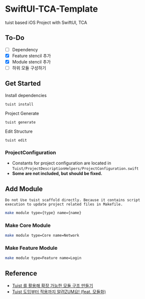 # SwiftUI-TCA-Template

tuist based iOS Project with SwiftUI, TCA

## To-Do

- [ ] Dependency
- [x] Feature stencil 추가
- [x] Module stencil 추가
- [ ] 하위 모듈 구성하기

## Get Started

Install dependencies
```
tuist install
```

Project Generate
```
tuist generate
```

Edit Structure
```
tuist edit
```

### ProjectConfiguration

- Constants for project configuration are located in `Tuist/ProjectDescriptionHelpers/ProjectConfiguration.swift`
- **Some are not included, but should be fixed.**

## Add Module

```important
Do not Use tuist scaffold directly. Because it contains script execution to update project related files in Makefile.
```

```sh
make module type={type} name={name}
```

### Make Core Module

```sh
make module type=Core name=Network
```

### Make Feature Module

```sh
make module type=Feature name=Login
```

## Reference

- [Tuist 를 활용해 확장 가능한 모듈 구조 만들기](https://medium.com/daangn/tuist-%EB%A5%BC-%ED%99%9C%EC%9A%A9%ED%95%B4-%EB%AA%A8%EB%93%88-%EA%B5%AC%EC%A1%B0-%EC%9E%90%EB%8F%99%ED%99%94%ED%95%98%EA%B8%B0-f200992d4bf2)
- [Tuist 도입부터 적용까지 알려ZUM요! (feat. 모듈화)](https://zuminternet.github.io/iOS-tuist-module/)
